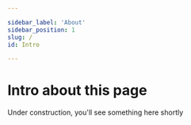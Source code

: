 ```yaml
---

sidebar_label: 'About'
sidebar_position: 1
slug: /
id: Intro

---
```

# Intro about this page
Under construction, you'll see something here shortly